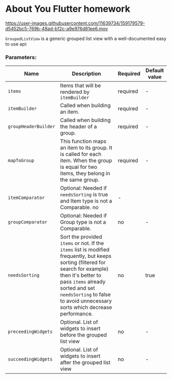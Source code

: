# About You Flutter homework

https://user-images.githubusercontent.com/11639734/159179579-d5452bc5-769b-48ad-b12c-a9e976d81ee6.mov

`GroupedListView` is a generic grouped list view with a well-documented easy to use api:

### Parameters:
| Name | Description | Required | Default value |
|----|----|----|----|
|`items`| Items that will be rendered by `itemBuilder` | required | - |
|`itemBuilder`| Called when building an item.| required | - |
|`groupHeaderBuilder`| Called when building the header of a group.| required | - |
|`mapToGroup` | This function maps an item to its group. It is called for each item. When the group is equal for two items, they belong in the same group. | required | - |
|`itemComparator`| Optional: Needed if `needsSorting` is true and Item type is not a Comparable. no | - |
|`groupComparator`| Optional: Needed if Group type is not a Comparable.| no | - |
|`needsSorting`| Sort the provided `items` or not. If the `items` list is modified frequently, but keeps sorting (filtered for search for example) then it's better to pass `items` already sorted and set `needsSorting` to false to avoid unnecessary sorts which decrease performance. | no | true |
|`preceedingWidgets`|  Optional. List of widgets to insert before the grouped list view| no | - |
|`succeedingWidgets`|  Optional. List of widgets to insert after the grouped list view| no | - |
